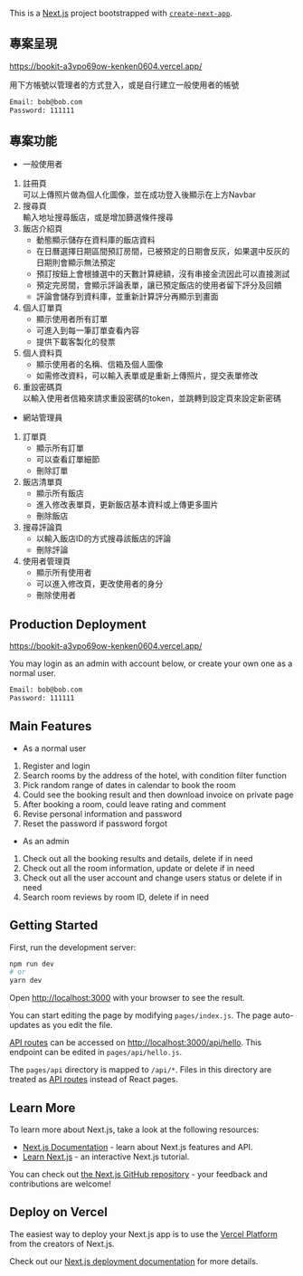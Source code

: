 This is a [Next.js](https://nextjs.org/) project bootstrapped with [`create-next-app`](https://github.com/vercel/next.js/tree/canary/packages/create-next-app).


## 專案呈現

https://bookit-a3vpo69ow-kenken0604.vercel.app/

用下方帳號以管理者的方式登入，或是自行建立一般使用者的帳號  
```bash
Email: bob@bob.com  
Password: 111111
```


## 專案功能

- 一般使用者
1. 註冊頁  
   可以上傳照片做為個人化圖像，並在成功登入後顯示在上方Navbar  
2. 搜尋頁  
   輸入地址搜尋飯店，或是增加篩選條件搜尋  
3. 飯店介紹頁  
   - 動態顯示儲存在資料庫的飯店資料  
   - 在日曆選擇日期區間預訂房間，已被預定的日期會反灰，如果選中反灰的日期則會顯示無法預定
   - 預訂按鈕上會根據選中的天數計算總額，沒有串接金流因此可以直接測試
   - 預定完房間，會顯示評論表單，讓已預定飯店的使用者留下評分及回饋
   - 評論會儲存到資料庫，並重新計算評分再顯示到畫面
4. 個人訂單頁  
   - 顯示使用者所有訂單
   - 可進入到每一筆訂單查看內容
   - 提供下載客製化的發票
5. 個人資料頁  
   - 顯示使用者的名稱、信箱及個人圖像
   - 如需修改資料，可以輸入表單或是重新上傳照片，提交表單修改
6. 重設密碼頁  
   以輸入使用者信箱來請求重設密碼的token，並跳轉到設定頁來設定新密碼

- 網站管理員
1. 訂單頁  
   - 顯示所有訂單
   - 可以查看訂單細節
   - 刪除訂單
2. 飯店清單頁  
   - 顯示所有飯店
   - 進入修改表單頁，更新飯店基本資料或上傳更多圖片
   - 刪除飯店
3. 搜尋評論頁
   - 以輸入飯店ID的方式搜尋該飯店的評論
   - 刪除評論
4. 使用者管理頁
   - 顯示所有使用者
   - 可以進入修改頁，更改使用者的身分
   - 刪除使用者


## Production Deployment

https://bookit-a3vpo69ow-kenken0604.vercel.app/

You may login as an admin with account below,
or create your own one as a normal user.

```bash
Email: bob@bob.com  
Password: 111111
```


## Main Features

- As a normal user
1. Register and login
2. Search rooms by the address of the hotel, with condition filter function
3. Pick random range of dates in calendar to book the room
4. Could see the booking result and then download invoice on private page
5. After booking a room, could leave rating and comment
6. Revise personal information and password
7. Reset the password if password forgot

- As an admin
1. Check out all the booking results and details, delete if in need
2. Check out all the room information, update or delete if in need
3. Check out all the user account and change users status or delete if in need
4. Search room reviews by room ID, delete if in need


## Getting Started

First, run the development server:

```bash
npm run dev
# or
yarn dev
```

Open [http://localhost:3000](http://localhost:3000) with your browser to see the result.

You can start editing the page by modifying `pages/index.js`. The page auto-updates as you edit the file.

[API routes](https://nextjs.org/docs/api-routes/introduction) can be accessed on [http://localhost:3000/api/hello](http://localhost:3000/api/hello). This endpoint can be edited in `pages/api/hello.js`.

The `pages/api` directory is mapped to `/api/*`. Files in this directory are treated as [API routes](https://nextjs.org/docs/api-routes/introduction) instead of React pages.

## Learn More

To learn more about Next.js, take a look at the following resources:

- [Next.js Documentation](https://nextjs.org/docs) - learn about Next.js features and API.
- [Learn Next.js](https://nextjs.org/learn) - an interactive Next.js tutorial.

You can check out [the Next.js GitHub repository](https://github.com/vercel/next.js/) - your feedback and contributions are welcome!

## Deploy on Vercel

The easiest way to deploy your Next.js app is to use the [Vercel Platform](https://vercel.com/new?utm_medium=default-template&filter=next.js&utm_source=create-next-app&utm_campaign=create-next-app-readme) from the creators of Next.js.

Check out our [Next.js deployment documentation](https://nextjs.org/docs/deployment) for more details.
